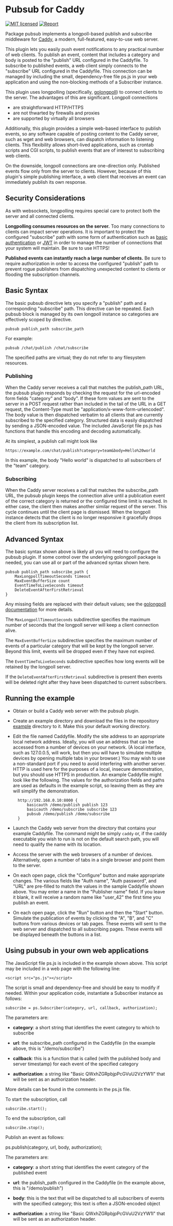 # Pubsub for Caddy

[![MIT licensed][badge-mit]][license]
[![Report][badge-report]][report]

Package pubsub implements a longpoll-based publish and subscribe middleware for 
[Caddy][caddy], a modern, full-featured, easy-to-use web server.

This plugin lets you easily push event notifications to any practical number of
web clients. To publish an event, content that includes a category and body is
posted to the "publish" URL configured in the Caddyfile. To subscribe to
published events, a web client simply connects to the "subscribe" URL
configured in the Caddyfile. This connection can be managed by including the
small, dependency-free file ps.js in your web application and using the
non-blocking methods of a Subscriber instance.

This plugin uses longpolling (specifically, [golongpoll][longpoll]) to connect
clients to the server. The advantages of this are significant. Longpoll
connections

* are straightforward HTTP/HTTPS
* are not thwarted by firewalls and proxies
* are supported by virtually all browsers

Additionally, this plugin provides a simple web-based interface to publish
events, so any software capable of posting content to the Caddy server, such as
wget and web browsers, can dispatch information to listening clients. This
flexibility allows short-lived applications, such as crontab scripts and CGI
scripts, to publish events that are of interest to subscribing web clients.

On the downside, longpoll connections are one-direction only. Published events
flow only from the server to clients. However, because of this plugin's simple
publishing interface, a web client that receives an event can immediately
publish its own response.

## Security Considerations

As with websockets, longpolling requires special care to protect both the
server and all connected clients.

**Longpolling consumes resources on the server.** Too many connections to
clients can impact server operations. It is important to protect the
configured "subscribe" path with some form of authentication such as [basic
authentication][auth] or [JWT][jwt] in order to manage the number of
connections that your system will maintain. Be sure to use HTTPS!

**Published events can instantly reach a large number of clients.** Be sure
to require authorization in order to access the configured "publish" path to
prevent rogue publishers from dispatching unexpected content to clients or
flooding the subscription channels.

## Basic Syntax

The basic pubsub directive lets you specify a "publish" path and a
corresponding "subscribe" path. This directive can be repeated. Each pubsub
block is managed by its own longpoll instance so categories are effectively
scoped by directive.

	pubsub publish_path subscribe_path

For example:

	pubsub /chat/publish /chat/subscribe

The specified paths are virtual; they do not refer to any filesystem resources.

### Publishing

When the Caddy server receives a call that matches the publish_path URL, the
pubsub plugin responds by checking the request for the url-encoded form fields
"category" and "body". If these form values are sent to the server in a POST
request rather than included in the tail of the URL in a GET request, the
Content-Type must be "application/x-www-form-urlencoded". The body value is
then dispatched verbatim to all clients that are currently subscribed to the
specified category. Structured data is easily dispatched by sending a
JSON-encoded value. The included JavaScript file ps.js has functions that
handle this encoding and decoding automatically.

At its simplest, a publish call might look like 

	https://example.com/chat/publish?category=team&body=Hello%20world

In this example, the body "Hello world" is dispatched to all subscribers of the
"team" category. 

### Subscribing

When the Caddy server receives a call that matches the subscribe_path URL, the
pubsub plugin keeps the connection alive until a publication event of the
correct category is returned or the configured time limit is reached. In either
case, the client then makes another similar request of the server. This cycle
continues until the client page is dismissed. When the longpoll instance
detects that the client is no longer responsive it gracefully drops the client
from its subscription list.

## Advanced Syntax

The basic syntax shown above is likely all you will need to configure the
pubsub plugin. If some control over the underlying golongpoll package is
needed, you can use all or part of the advanced syntax shown here.

	pubsub publish_path subscribe_path {
		MaxLongpollTimeoutSeconds timeout
		MaxEventBufferSize count
		EventTimeToLiveSeconds timeout
		DeleteEventAfterFirstRetrieval
	}

Any missing fields are replaced with their default values; see the
[golongpoll documentation][golongpoll-doc] for more details.

The `MaxLongpollTimeoutSeconds` subdirective specifies the maximum number of
seconds that the longpoll server will keep a client connection alive.

The `MaxEventBufferSize` subdirective specifies the maximum number of events of
a particular category that will be kept by the longpoll server. Beyond this
limit, events will be dropped even if they have not expired.

The `EventTimeToLiveSeconds` subdirective specifies how long events will be
retained by the longpoll server.

If the `DeleteEventAfterFirstRetrieval` subdirective is present then events
will be deleted right after they have been dispatched to current subscribers.

## Running the example

* Obtain or build a Caddy web server with the pubsub plugin.

* Create an example directory and download the files in the repository
[example][example] directory to it. Make this your default working directory.

* Edit the file named Caddyfile. Modify the site address to an
appropriate local network address. Ideally, you will use an address that can be
accessed from a number of devices on your network. (A local interface, such as
127.0.0.5, will work, but then you will have to simulate multiple devices by
opening multiple tabs in your browser.) You may wish to use a non-standard port
if you need to avoid interfering with another server. HTTP is used here for the
purposes of a local, insecure demonstration, but you should use HTTPS in
production. An example Caddyfile might look like the following. The values for
the authorization fields and paths are used as defaults in the example script,
so leaving them as they are will simplify the demonstration.

		http://192.168.0.10:8000 {
			basicauth /demo/publish publish 123
			basicauth /demo/subscribe subscribe 123
			pubsub /demo/publish /demo/subscribe
		}

* Launch the Caddy web server from the directory that contains your example
Caddyfile. The command might be simply `caddy` or, if the caddy executable you
wish to run is not on the default search path, you will need to qualify the
name with its location.

* Access the server with the web browsers of a number of devices.
Alternatively, open a number of tabs in a single browser and point them to the
server.

* On each open page, click the "Configure" button and make appropriate changes.
The various fields like "Auth name", "Auth password", and "URL" are pre-filled
to match the values in the sample Caddyfile shown above. You may enter a name
in the "Publisher name" field. If you leave it blank, it will receive a random
name like "user_42" the first time you publish an event.

* On each open page, click the "Run" button and then the "Start" button.
Simulate the publication of events by clicking the "A", "B", and "C" buttons
from various devices or tab pages. These events will sent to the web server and
dispatched to all subscribing pages. These events will be displayed beneath the
buttons in a list.

## Using pubsub in your own web applications

The JavaScript file ps.js is included in the example shown above. This script
may be included in a web page with the following line:

	<script src="ps.js"></script>

The script is small and dependency-free and should be easy to modify if needed.
Within your application code, instantiate a Subscriber instance as follows:

	subscribe = ps.Subscriber(category, url, callback, authorization);

The parameters are:

* **category**: a short string that identifies the event category to which to
subscribe

* **url**: the subscribe_path configured in the Caddyfile (in the example above,
this is "/demo/subscribe")

* **callback**: this is a function that is called (with the published body and
server timestamp) for each event of the specified category

* **authorization**: a string like "Basic QWxhZGRpbjpPcGVuU2VzYW1l" that will be
sent as an authorization header.

More details can be found in the comments in the ps.js file.

To start the subscription, call

	subscribe.start();

To end the subscription, call

	subscribe.stop();

Publish an event as follows:

  ps.publish(category, url, body, authorization);

The parameters are:

* **category**: a short string that identifies the event category of the
published event

* **url**: the publish_path configured in the Caddyfile (in the example above,
this is "/demo/publish")

* **body**: this is the text that will be dispatched to all subscribers of
events with the specified category; this text is often a JSON-encoded object

* **authorization**: a string like "Basic QWxhZGRpbjpPcGVuU2VzYW1l" that will be
sent as an authorization header.

[auth]: https://caddyserver.com/docs/basicauth
[badge-author]: https://img.shields.io/badge/author-Kurt_Jung-blue.svg
[badge-github]: https://img.shields.io/badge/project-Git_Hub-blue.svg
[badge-mit]: https://img.shields.io/badge/license-MIT-blue.svg
[badge-report]: https://goreportcard.com/badge/github.com/jung-kurt/caddy-pubsub
[caddy]: https://caddyserver.com/
[example]: https://github.com/jung-kurt/caddy-pubsub/tree/master/example
[github]: https://github.com/jung-kurt/caddy-pubsub
[golongpoll-doc]: https://godoc.org/github.com/jcuga/golongpoll
[jung]: https://github.com/jung-kurt/
[jwt]: https://github.com/BTBurke/caddy-jwt
[key]: class:key
[license]: https://raw.githubusercontent.com/jung-kurt/caddy-pubsub/master/LICENSE
[longpoll]: https://github.com/jcuga/golongpoll
[report]: https://goreportcard.com/report/github.com/jung-kurt/caddy-pubsub
[subkey]: class:subkey